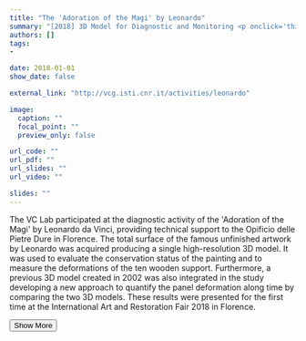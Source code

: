 ```yaml
---
title: "The 'Adoration of the Magi' by Leonardo"
summary: "[2018] 3D Model for Diagnostic and Monitoring <p onclick='this.style.display=\"block\"; event.preventDefault();' style='overflow: hidden; display: -webkit-box; -webkit-line-clamp: 3; -webkit-box-orient: vertical;'>The VC Lab participated at the diagnostic activity of the 'Adoration of the Magi' by Leonardo da Vinci, providing technical support to the Opificio delle Pietre Dure in Florence. The total surface of the famous unfinished artwork by Leonardo was acquired producing a single high-resolution 3D model. It was used to evaluate the conservation status of the painting and to measure the deformations of the ten wooden support. Furthermore, a previous 3D model created in 2002 was also integrated in the study developing a new approach to quantify the panel deformation along time by comparing the two 3D models. These results were presented for the first time at the International Art and Restoration Fair 2018 in Florence.</p>"
authors: []
tags: 
- 

date: 2018-01-01
show_date: false

external_link: "http://vcg.isti.cnr.it/activities/leonardo"

image:
  caption: ""
  focal_point: ""
  preview_only: false

url_code: ""
url_pdf: ""
url_slides: ""
url_video: ""

slides: ""
---
```

<p>The VC Lab participated at the diagnostic activity of the 'Adoration of the Magi' by Leonardo da Vinci, providing technical support to the Opificio delle Pietre Dure in Florence. The total surface of the famous unfinished artwork by Leonardo was acquired producing a single high-resolution 3D model. It was used to evaluate the conservation status of the painting and to measure the deformations of the ten wooden support. Furthermore, a previous 3D model created in 2002 was also integrated in the study developing a new approach to quantify the panel deformation along time by comparing the two 3D models. These results were presented for the first time at the International Art and Restoration Fair 2018 in Florence.</p>
<button onclick="console.log('a')">Show More</button>
